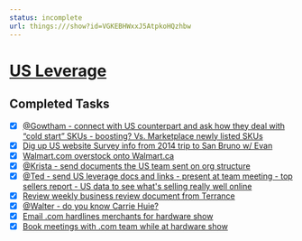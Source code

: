 ```yaml
---
status: incomplete
url: things:///show?id=VGKEBHWxxJ5AtpkoHQzhbw
---
```


# [US Leverage](things:///show?id=VGKEBHWxxJ5AtpkoHQzhbw)

## Completed Tasks

- [x] [@Gowtham - connect with US counterpart and ask how they deal with “cold start” SKUs - boosting? Vs. Marketplace newly listed SKUs](things:///show?id=7vw4DUXaEv8QuLQmX7kGMT)
- [x] [Dig up US website Survey info from 2014 trip to San Bruno w/ Evan](things:///show?id=W38AhUSVRbxUkpDxkisjEV)
- [x] [Walmart.com overstock onto Walmart.ca](things:///show?id=RUKf1rA8kZ7jC6bqWRnw7n)
- [x] [@Krista - send documents the US team sent on org structure](things:///show?id=P4xMs5cR2wbvVkxGdJ1umu)
- [x] [@Ted - send US leverage docs and links - present at team meeting - top sellers report - US data to see what's selling really well online](things:///show?id=W9SMyKYHVujB8uWtkDb5B6)
- [x] [Review weekly business review document from Terrance](things:///show?id=29udyX9Rr3eUb2vMuvFwUx)
- [x] [@Walter - do you know Carrie Huie?](things:///show?id=2H78BdC8fqEsUy8ETRqvS1)
- [x] [Email .com hardlines merchants for hardware show](things:///show?id=Snw6dZfSWhHHHD78aNLcus)
- [x] [Book meetings with .com team while at hardware show ](things:///show?id=BbdE2iGmfxTUbUkWUdGB8g)